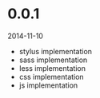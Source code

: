 # 0.0.1

2014-11-10

 - stylus implementation
 - sass implementation
 - less implementation
 - css implementation
 - js implementation
